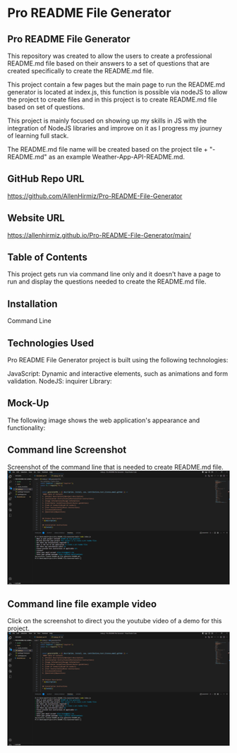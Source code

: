 # Pro README File Generator

## Pro README File Generator
This repository was created to allow the users to create a professional README.md file based on their answers to a set of questions that are created specifically to create the README.md file.

This project contain a few pages but the main page to run the README.md generator is located at index.js, this function is possible via nodeJS to allow the project to create files and in this project is to create README.md file based on set of questions.

This project is mainly focused on showing up my skills in JS with the integration of NodeJS libraries and improve on it as I progress my journey of learning full stack. 

The README.md file name will be created based on the project tile + "-README.md" as an example Weather-App-API-README.md.
## GitHub Repo URL
https://github.com/AllenHirmiz/Pro-README-File-Generator

## Website URL
https://allenhirmiz.github.io/Pro-README-File-Generator/main/

## Table of Contents
This project gets run via command line only and it doesn't have a page to run and display the questions needed to create the README.md file.

## Installation
Command Line
## Technologies Used
Pro README File Generator project is built using the following technologies:

JavaScript: Dynamic and interactive elements, such as animations and form validation.
NodeJS:
inquirer Library: 


## Mock-Up

The following image shows the web application's appearance and functionality:


## Command line Screenshot
Screenshot of the command line that is needed to create README.md file. 
![Screenshot of the command line that is needed to create README.md file](./assets/images/command-line.png)

## Command line file example video
Click on the screenshot to direct you the youtube video of a demo for this project.
[![Watch the video](./assets/images/command-line.png)](https://www.youtube.com/watch?v=09bcJ57QnHo)